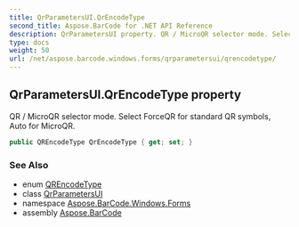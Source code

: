 ```yaml
---
title: QrParametersUI.QrEncodeType
second_title: Aspose.BarCode for .NET API Reference
description: QrParametersUI property. QR / MicroQR selector mode. Select ForceQR for standard QR symbols Auto for MicroQR
type: docs
weight: 50
url: /net/aspose.barcode.windows.forms/qrparametersui/qrencodetype/
---
```

## QrParametersUI.QrEncodeType property

QR / MicroQR selector mode. Select ForceQR for standard QR symbols, Auto for MicroQR.

```csharp
public QREncodeType QrEncodeType { get; set; }
```

### See Also

* enum [QREncodeType](../../../aspose.barcode.generation/qrencodetype/)
* class [QrParametersUI](../)
* namespace [Aspose.BarCode.Windows.Forms](../../../aspose.barcode.windows.forms/)
* assembly [Aspose.BarCode](../../../)


